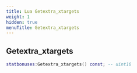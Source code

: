 ```yaml
---
title: Lua Getextra_xtargets
weight: 1
hidden: true
menuTitle: Getextra_xtargets
---
```

## Getextra_xtargets
```lua
statbonuses:Getextra_xtargets() const; -- uint16
```